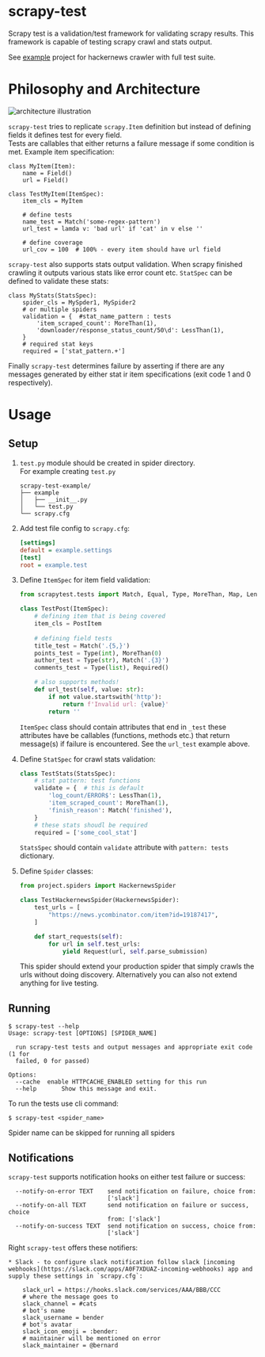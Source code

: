 # scrapy-test

Scrapy test is a validation/test framework for validating scrapy results. 
This framework is capable of testing scrapy crawl and stats output.

See [example](example/readme.md) project for hackernews crawler with full test suite.

# Philosophy and Architecture

![architecture illustration](illustrations/architecture.png)

`scrapy-test` tries to replicate `scrapy.Item` definition but instead of defining fields it defines test for every field.  
Tests are callables that either returns a failure message if some condition is met. 
Example item specification:

```
class MyItem(Item):
    name = Field()
    url = Field()

class TestMyItem(ItemSpec):
    item_cls = MyItem
    
    # define tests
    name_test = Match('some-regex-pattern')
    url_test = lamda v: 'bad url' if 'cat' in v else ''
    
    # define coverage
    url_cov = 100  # 100% - every item should have url field
```

`scrapy-test` also supports stats output validation. When scrapy finished crawling it outputs various stats like error count etc. `StatSpec` can be defined to validate these stats:

```
class MyStats(StatsSpec):
    spider_cls = MySpder1, MySpider2
    # or multiple spiders
    validation = {  #stat_name_pattern : tests
        'item_scraped_count': MoreThan(1),
        'downloader/response_status_count/50\d': LessThan(1),
    }
    # required stat keys
    required = ['stat_pattern.+']
```

Finally `scrapy-test` determines failure by asserting if there are any messages generated by either stat ir item specifications (exit code 1 and 0 respectively).


# Usage

## Setup

1. `test.py` module should be created in spider directory.  
For example creating `test.py` 

    ```
    scrapy-test-example/
    ├── example
    │   ├── __init__.py
    │   └── test.py
    └── scrapy.cfg
    ```

2. Add test file config to `scrapy.cfg`:

    ```ini
    [settings]
    default = example.settings
    [test]
    root = example.test 
    ```

3. Define `ItemSpec` for item field validation:

    ```python
    from scrapytest.tests import Match, Equal, Type, MoreThan, Map, Len, Required
    
    class TestPost(ItemSpec):
        # defining item that is being covered
        item_cls = PostItem
        
        # defining field tests
        title_test = Match('.{5,}')
        points_test = Type(int), MoreThan(0)
        author_test = Type(str), Match('.{3}')
        comments_test = Type(list), Required()

        # also supports methods!
        def url_test(self, value: str):
            if not value.startswith('http'):
                return f'Invalid url: {value}'
            return ''
    ```
    
    `ItemSpec` class should contain attributes that end in `_test` these attributes have be callables (functions, methods etc.) that return message(s) if failure is encountered. See the `url_test` example above.

4. Define `StatSpec` for crawl stats validation:

    ```python
    class TestStats(StatsSpec):
        # stat pattern: test functions
        validate = {  # this is default
            'log_count/ERROR$': LessThan(1),
            'item_scraped_count': MoreThan(1),
            'finish_reason': Match('finished'),
        }
        # these stats shoudl be required
        required = ['some_cool_stat']  
    ```
    
    `StatsSpec` should contain `validate` attribute with `pattern: tests` dictionary. 
    
5. Define `Spider` classes:

    ```python
    from project.spiders import HackernewsSpider 
    
    class TestHackernewsSpider(HackernewsSpider):
        test_urls = [
            "https://news.ycombinator.com/item?id=19187417",
        ]

        def start_requests(self):
            for url in self.test_urls:
                yield Request(url, self.parse_submission)
    ```
    This spider should extend your production spider that simply crawls the urls without doing discovery. Alternatively you can also not extend anything for live testing.
   
## Running

```shell
$ scrapy-test --help                                                                                                 
Usage: scrapy-test [OPTIONS] [SPIDER_NAME]

  run scrapy-test tests and output messages and appropriate exit code (1 for
  failed, 0 for passed)

Options:
  --cache  enable HTTPCACHE_ENABLED setting for this run
  --help       Show this message and exit.
```

To run the tests use cli command:
```
$ scrapy-test <spider_name>
```

Spider name can be skipped for running all spiders

## Notifications

`scrapy-test` supports notification hooks on either test failure or success:


      --notify-on-error TEXT    send notification on failure, choice from:
                                ['slack']
      --notify-on-all TEXT      send notification on failure or success, choice
                                from: ['slack']
      --notify-on-success TEXT  send notification on success, choice from:
                                ['slack']

Right `scrapy-test` offers these notifiers:

    * Slack - to configure slack notification follow slack [incoming webhooks](https://slack.com/apps/A0F7XDUAZ-incoming-webhooks) app and supply these settings in `scrapy.cfg`:
    
        slack_url = https://hooks.slack.com/services/AAA/BBB/CCC
        # where the message goes to
        slack_channel = #cats
        # bot's name
        slack_username = bender
        # bot's avatar
        slack_icon_emoji = :bender:
        # maintainer will be mentioned on error
        slack_maintainer = @bernard

    
